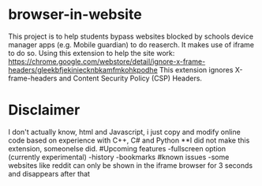 # browser-in-website
This project is to help students bypass websites blocked by schools device manager apps (e.g. Mobile guardian) to do reaserch.
It makes use of iframe to do so.
Using this extension to help the site work: https://chrome.google.com/webstore/detail/ignore-x-frame-headers/gleekbfjekiniecknbkamfmkohkpodhe
This extension ignores X-frame-headers and Content Security Policy (CSP) Headers.
# Disclaimer
I don't actually know, html and Javascript, i just copy and modify online code based on experience with C++, C# and Python
**I did not make this extension, someonelse did.
#Upcoming features
-fullscreen option (currently experimental)
-history
-bookmarks
#known issues
-some websites like reddit can only be shown in the iframe browser for 3 seconds and disappears after that
